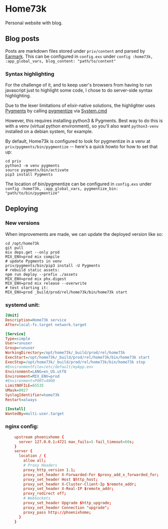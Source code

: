 # Home73k

Personal website with blog.

## Blog posts

Posts are markdown files stored under `priv/content` and parsed by [Earmark](https://hexdocs.pm/earmark/Earmark.html). This can be configured in `config.exs` under `config :home73k, :app_global_vars, blog_content: "path/to/content"`

### Syntax highlighting

For the challenge of it, and to keep user's browsers from having to run javascript just to highlight some code, I chose to do server-side syntax highlighting.

Due to the lexer limitations of elixir-native solutions, the highlighter uses [Pygments](https://pygments.org/) by calling [pygmentize](https://pygments.org/docs/cmdline/) via [System.cmd](https://hexdocs.pm/elixir/System.html#cmd/3)

However, this requires installing python3 & Pygments. Best way to do this is with a venv (virtual python environment), so you'll also want `python3-venv` installed on a debian system, for example.

By default, Home73k is configured to look for pygmentize in a venv at `priv/pygments/bin/pygmentize` -- here's a quick howto for how to set that up:

```shell
cd priv
python3 -m venv pygments
source pygments/bin/activate
pip3 install Pygments
```

The location of bin/pygmentize can be configured in `config.exs` under `config :home73k, :app_global_vars, pygmentize_bin: "path/to/bin/pygmentize"` 

## Deploying

### New versions

When improvements are made, we can update the deployed version like so:

```shell
cd /opt/home73k
git pull
mix deps.get --only prod
MIX_ENV=prod mix compile
# update Pygments in venv
priv/pygments/bin/pip3 install -U Pygments
# rebuild static assets:
npm run deploy --prefix ./assets
MIX_ENV=prod mix phx.digest
MIX_ENV=prod mix release --overwrite
# test starting it:
MIX_ENV=prod _build/prod/rel/home73k/bin/home73k start
```

### systemd unit:

```ini
[Unit]
Description=Home73k service
After=local-fs.target network.target

[Service]
Type=simple
User=runuser
Group=runuser
WorkingDirectory=/opt/home73k/_build/prod/rel/home73k
ExecStart=/opt/home73k/_build/prod/rel/home73k/bin/home73k start
ExecStop=/opt/home73k/_build/prod/rel/home73k/bin/home73k stop
#EnvironmentFile=/etc/default/myApp.env
Environment=LANG=en_US.utf8
Environment=MIX_ENV=prod
#Environment=PORT=4000
LimitNOFILE=65535
UMask=0027
SyslogIdentifier=home73k
Restart=always

[Install]
WantedBy=multi-user.target
```

### nginx config:

```conf
    upstream phoenixhome {
      server 127.0.0.1:4721 max_fails=5 fail_timeout=60s;
    }
    server {
      location / {
        allow all;
        # Proxy Headers
        proxy_http_version 1.1;
        proxy_set_header X-Forwarded-For $proxy_add_x_forwarded_for;
        proxy_set_header Host $http_host;
        proxy_set_header X-Cluster-Client-Ip $remote_addr;
        proxy_set_header X-Real-IP $remote_addr;
        proxy_redirect off;
        # WebSockets
        proxy_set_header Upgrade $http_upgrade;
        proxy_set_header Connection "upgrade";
        proxy_pass http://phoenixhome;
      }
    }
```